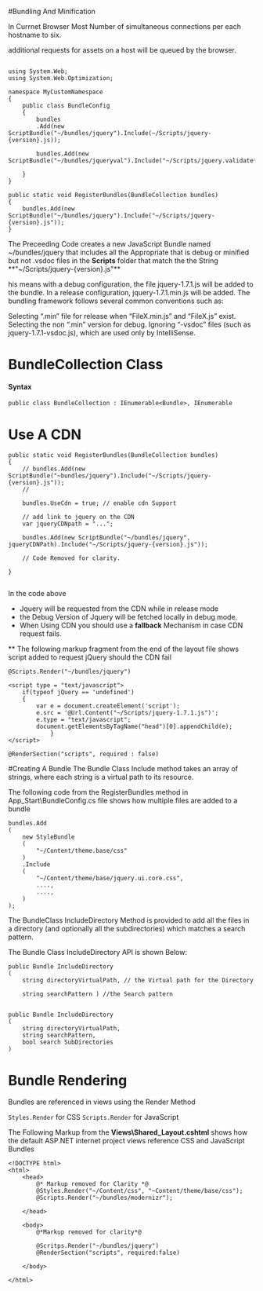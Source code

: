 #Bundling And Minification

In Currnet Browser Most Number of simultaneous connections per each hostname to six.

additional requests for assets on a host will be queued by the browser. 

```

using System.Web;
using System.Web.Optimization;

namespace MyCustomNamespace
{
	public class BundleConfig
	{
		bundles
		.Add(new ScriptBundle("~/bundles/jquery").Include(~/Scripts/jquery-{version}.js));

		bundles.Add(new ScriptBundle("~/bundles/jqueryval").Include("~/Scripts/jquery.validate*"));

	}
}

```

```
public static void RegisterBundles(BundleCollection bundles)
{
	bundles.Add(new ScriptBundle("~/bundles/jquery").Include("~/Scripts/jquery-{version}.js"));
}

```

The Preceeding Code creates a new JavaScript Bundle named ~/bundles/jquery that includes all the Appropriate that is debug or minified but not .vsdoc files in the **Scripts** folder that match the the String **"~/Scripts/jquery-{version}.js"**

his means with a  debug configuration, the file jquery-1.7.1.js will be added to the bundle. In a release configuration,  jquery-1.7.1.min.js will be added. The bundling framework follows several common conventions such as:

Selecting “.min” file for release when “FileX.min.js” and “FileX.js” exist.
Selecting the non “.min” version for debug.
Ignoring “-vsdoc” files (such as jquery-1.7.1-vsdoc.js), which are used only by IntelliSense.

# BundleCollection Class

#### Syntax

```
public class BundleCollection : IEnumerable<Bundle>, IEnumerable
```


# Use A CDN 

```
public static void RegisterBundles(BundleCollection bundles)
{
	// bundles.Add(new ScriptBundle("~bundles/jquery").Include("~/Scripts/jquery-{version}.js"));
	//

	bundles.UseCdn = true; // enable cdn Support

	// add link to jquery on the CDN
	var jqueryCDNpath = "...";

	bundles.Add(new ScriptBundle("~/bundles/jquery", jqueryCDNPath).Include("~/Scripts/jquery-{version}.js"));

	// Code Removed for clarity.

}


```
In the code above

- Jquery will be requested from the CDN while in release mode 
- the Debug Version of Jquery will be fetched locally in debug mode. 
- When Using CDN you should use a **fallback** Mechanism in case CDN request fails.


** The following markup fragment from the end of the layout file shows script added to request jQuery should the CDN fail

```
@Scripts.Render("~/bundles/jquery")

<script type = "text/javascript">
	if(typeof jQuery == 'undefined')
	{
		var e = document.createElement('script');
		e.src = '@Url.Content("~/Scripts/jquery-1.7.1.js")';
		e.type = "text/javascript";
		document.getElementsByTagName("head")[0].appendChild(e);
			}
</script>

@RenderSection("scripts", required : false)
```
#Creating A Bundle
The Bundle Class Include method takes an array of strings, where each string is a virtual path to its resource.

The following code from the RegisterBundles method in App_Start\BundleConfig.cs file shows how multiple files are added to a bundle

```
bundles.Add
(
	new StyleBundle
	(
		"~/Content/theme.base/css"
	)
	.Include
	(
		"~/Content/theme/base/jquery.ui.core.css",
		....,
		....,
	)
);
```

The BundleClass IncludeDirectory Method is provided to add all the files in a directory (and optionally all the subdirectories) which matches a search pattern.

The Bundle Class IncludeDirectory API is shown Below:

```
public Bundle IncludeDirectory
(
	string directoryVirtualPath, // the Virtual path for the Directory 

	string searchPattern ) //the Search pattern


public Bundle IncludeDirectory
(
	string directoryVirtualPath,
	string searchPattern,
	bool search SubDirectories
)

```

# Bundle Rendering

Bundles are referenced in views using the Render Method

`Styles.Render` for CSS
`Scripts.Render` for JavaScript

The Following Markup from the **Views\Shared\_Layout.cshtml** shows how the default ASP.NET internet project views reference CSS and JavaScript Bundles

```
<!DOCTYPE html>
<html>
	<head>
		@* Markup removed for Clarity *@
		@Styles.Render("~/Content/css", "~Content/theme/base/css");
		@Scripts.Render("~/bundles/modernizr");

	</head>

	<body>
		@*Markup removed for clarity*@

		@Scritps.Render("~/bundles/jquery")
		@RenderSection("scripts", required:false)

	</body>

</html>
```
